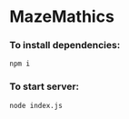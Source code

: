 # MazeMathics

### To install dependencies:
```
npm i
```

### To start server:
```
node index.js
```
